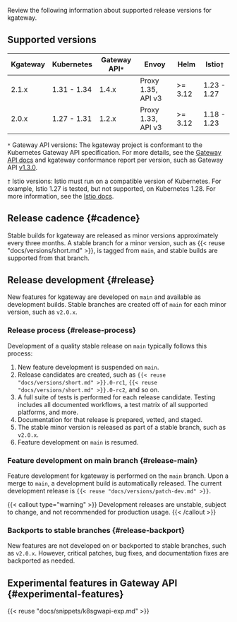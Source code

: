 Review the following information about supported release versions for kgateway.

## Supported versions

| Kgateway | Kubernetes | Gateway API`*` | Envoy | Helm | Istio`†` |
|----------|------------|----------------|-------|------|----------|
| 2.1.x | 1.31 - 1.34 | 1.4.x | Proxy 1.35, API v3 | >= 3.12 | 1.23 - 1.27 |
| 2.0.x | 1.27 - 1.31 | 1.2.x | Proxy 1.33, API v3 | >= 3.12 | 1.18 - 1.23 |

<!--See tested min/max versions in https://github.com/kgateway-dev/kgateway/tree/main/.github/workflows/.env/nightly-tests-->

`*` Gateway API versions: The kgateway project is conformant to the Kubernetes Gateway API specification. For more details, see the [Gateway API docs](https://gateway-api.sigs.k8s.io/implementations/#kgateway) and kgateway conformance report per version, such as Gateway API [v1.3.0](https://github.com/kubernetes-sigs/gateway-api/tree/main/conformance/reports/v1.3.0/kgateway).

`†` Istio versions: Istio must run on a compatible version of Kubernetes. For example, Istio 1.27 is tested, but not supported, on Kubernetes 1.28. For more information, see the [Istio docs](https://istio.io/latest/docs/releases/supported-releases/). 

<!--
## Image variants

For some kgateway component images, the following image variants are supported. 

* **Standard**: The default image variant provided by kgateway. The standard variant does not require a tag on the image. 
* **Distroless**: An image tagged with `-distroless` is a slimmed-down distribution with the minimum set of binary dependencies to run the image, for enhanced performance and security. Distroless images do not contain package managers, shells, or any other programs that are generally found in a standard Linux distribution. The use of distroless variants is a standard practice adopted by various open source projects and proprietary applications.

Kgateway supports image variants for the following component images:
- `access-logger`
- `certgen`
- `discovery`
- `gloo`
- `gloo-envoy-wrapper`
- `ingress`
- `kubectl`
- `sds`

You have two options for specifying the variant for a kgateway image in your Helm values:
* Specify the image variant for all kgateway components in the `global.image.variant` Helm field. Supported values include `standard`, and `distroless`. If unset, the default value is `standard`.
* Specify images for individual components by using variant tags in the `gloo.<component>.deployment.image.tag` field of the component's Helm settings, such as `quay.io/solo-io/gloo:v{{< reuse "docs/versions/n-patch.md" >}}-distroless`. -->

## Release cadence {#cadence}

Stable builds for kgateway are released as minor versions approximately every three months. A stable branch for a minor version, such as {{< reuse "docs/versions/short.md" >}}, is tagged from `main`, and stable builds are supported from that branch.

## Release development {#release}

New features for kgateway are developed on `main` and available as development builds. Stable branches are created off of `main` for each minor version, such as `v2.0.x`.

### Release process {#release-process}

Development of a quality stable release on `main` typically follows this process:

1. New feature development is suspended on `main`.
2. Release candidates are created, such as `{{< reuse "docs/versions/short.md" >}}.0-rc1`, `{{< reuse "docs/versions/short.md" >}}.0-rc2`, and so on.
3. A full suite of tests is performed for each release candidate. Testing includes all documented workflows, a test matrix of all supported platforms, and more.
4. Documentation for that release is prepared, vetted, and staged.
5. The stable minor version is released as part of a stable branch, such as `v2.0.x`.
6. Feature development on `main` is resumed.

### Feature development on main branch {#release-main}

Feature development for kgateway is performed on the `main` branch. Upon a merge to `main`, a development build is automatically released. The current development release is `{{< reuse "docs/versions/patch-dev.md" >}}`. 

{{< callout type="warning" >}}
Development releases are unstable, subject to change, and not recommended for production usage.
{{< /callout >}}

### Backports to stable branches {#release-backport}

New features are not developed on or backported to stable branches, such as `v2.0.x`. However, critical patches, bug fixes, and documentation fixes are backported as needed.

## Experimental features in Gateway API {#experimental-features}

{{< reuse "docs/snippets/k8sgwapi-exp.md" >}}
